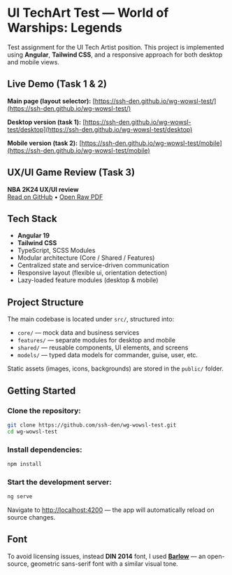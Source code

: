 # UI TechArt Test — World of Warships: Legends

Test assignment for the UI Tech Artist position.
This project is implemented using **Angular**, **Tailwind CSS**, and a responsive approach for both desktop and mobile views.

## Live Demo (Task 1 & 2)

**Main page (layout selector):**
[https://ssh-den.github.io/wg-wowsl-test/](https://ssh-den.github.io/wg-wowsl-test/)

**Desktop version (task 1):**
[https://ssh-den.github.io/wg-wowsl-test/desktop](https://ssh-den.github.io/wg-wowsl-test/desktop)

**Mobile version (task 2):**
[https://ssh-den.github.io/wg-wowsl-test/mobile](https://ssh-den.github.io/wg-wowsl-test/mobile)

## UX/UI Game Review (Task 3)

**NBA 2K24 UX/UI review**  
[Read on GitHub](https://github.com/ssh-den/wg-wowsl-test/blob/main/NBA_2K24_UX_UI_Review.pdf) • [Open Raw PDF](https://raw.githubusercontent.com/ssh-den/wg-wowsl-test/main/NBA_2K24_UX_UI_Review.pdf)

## Tech Stack

- **Angular 19**
- **Tailwind CSS**
- TypeScript, SCSS Modules
- Modular architecture (Core / Shared / Features)
- Centralized state and service-driven communication
- Responsive layout (flexible ui, orientation detection)
- Lazy-loaded feature modules (desktop & mobile)

## Project Structure

The main codebase is located under `src/`, structured into:

- `core/` — mock data and business services
- `features/` — separate modules for desktop and mobile
- `shared/` — reusable components, UI elements, and screens
- `models/` — typed data models for commander, guise, user, etc.

Static assets (images, icons, backgrounds) are stored in the `public/` folder.

## Getting Started

### Clone the repository:

```bash
git clone https://github.com/ssh-den/wg-wowsl-test.git
cd wg-wowsl-test
```

### Install dependencies:

```bash
npm install
```

### Start the development server:

```bash
ng serve
```

Navigate to [http://localhost:4200](http://localhost:4200) — the app will automatically reload on source changes.

## Font

To avoid licensing issues, instead **DIN 2014** font,  I used [**Barlow**](https://fonts.google.com/specimen/Barlow) — an open-source, geometric sans-serif font with a similar visual tone.
